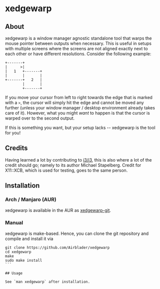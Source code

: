 # xedgewarp

## About

xedgewarp is a window manager agnostic standalone tool that warps the mouse pointer between outputs when necessary.
This is useful in setups with multiple screens where the screens are not aligned exactly next to each other or have different resolutions. Consider the following example:

    +-------+
    |      >|
    |   1   +-------+
    |       |       |
    +-------+   2   |
            |       |
            +-------+

If you move your cursor from left to right towards the edge that is marked with a `>`, the cursor will simply hit the edge and cannot be moved any further (unless your window manager / desktop environment already takes care of it). However, what you might *want* to happen is that the cursor is warped over to the second output.

If this is something you want, but your setup lacks -- xedgewarp is the tool for you!

## Credits

Having learned a lot by contributing to [i3/i3](https://github.com/i3/i3), this is also where a lot of the credit should go; namely to its author Michael Stapelberg. Credit for X11::XCB, which is used for testing, goes to the same person.

## Installation

### Arch / Manjaro (AUR)

xedgewarp is available in the AUR as [xedgewarp-git](https://aur.archlinux.org/packages/xedgewarp-git/).

### Manual

xedgewarp is make-based. Hence, you can clone the git repository and compile and install it via

````
git clone https://github.com/Airblader/xedgewarp
cd xedgewarp
make
sudo make install
```

## Usage

See `man xedgewarp` after installation.
